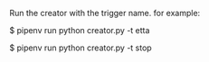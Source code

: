 
Run the creator with the trigger name. for example:

$ pipenv run python creator.py -t etta

$ pipenv run python creator.py -t stop